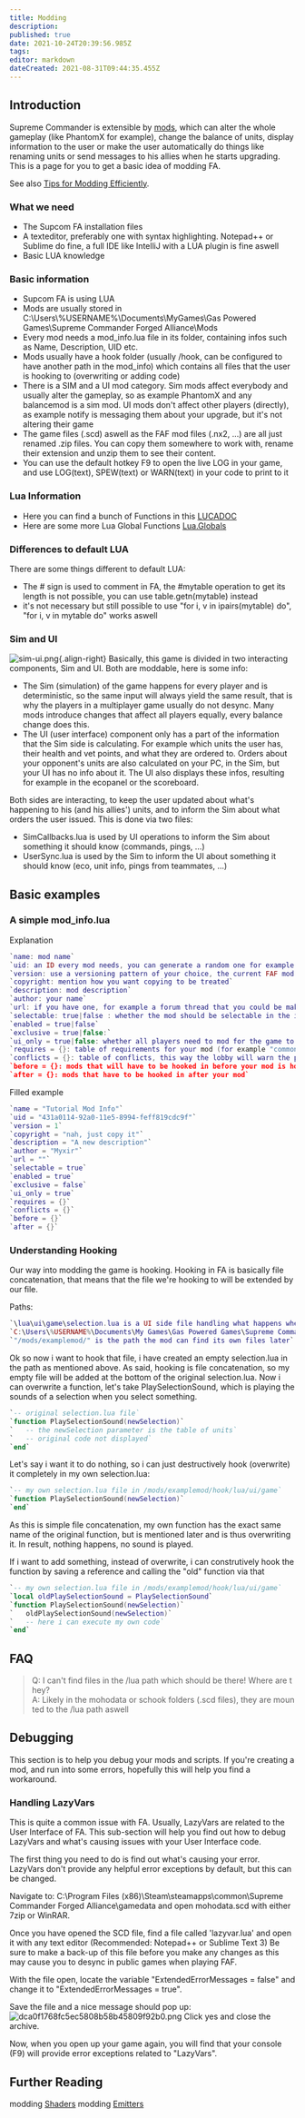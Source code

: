 ```yaml
---
title: Modding
description: 
published: true
date: 2021-10-24T20:39:56.985Z
tags: 
editor: markdown
dateCreated: 2021-08-31T09:44:35.455Z
---
```


## Introduction

Supreme Commander is extensible by [mods](/Game-Modifications-(Mods)), which can alter the whole gameplay (like PhantomX for example), change the balance of units, display information to the user or make the user automatically do things like renaming units or send messages to his allies when he starts upgrading. This is a page for you to get a basic idea of modding FA.

See also [Tips for Modding Efficiently](/Modding/Tips-for-Modding-Efficiently).

### What we need

- The Supcom FA installation files
- A texteditor, preferably one with syntax highlighting. Notepad++ or Sublime do fine, a full IDE like IntelliJ with a LUA plugin is fine aswell
- Basic LUA knowledge

### Basic information
- Supcom FA is using LUA
- Mods are usually stored in C:\\Users\\%USERNAME%\\Documents\\MyGames\\Gas Powered Games\\Supreme Commander Forged Alliance\\Mods
- Every mod needs a mod_info.lua file in its folder, containing infos such as Name, Description, UID etc.
- Mods usually have a hook folder (usually /hook, can be configured to have another path in the mod_info) which contains all files that the user is hooking to (overwriting or adding code)
- There is a SIM and a UI mod category. Sim mods affect everybody and usually alter the gameplay, so as example PhantomX and any balancemod is a sim mod. UI mods don't affect other players (directly), as example notify is messaging them about your upgrade,   but it's not altering their game
- The game files (.scd) aswell as the FAF mod files (.nx2, ...) are all just renamed .zip files. You can copy them somewhere to work with, rename their extension and unzip them to see their content.
- You can use the default hotkey F9 to open the live LOG in your game, and use LOG(text), SPEW(text) or WARN(text) in your code to print to it

### Lua Information
- Here you can find a bunch of Functions in this [LUCADOC](/LUADOC)
- Here are some more Lua Global Functions [Lua.Globals](/LUAGLOBALS)

### Differences to default LUA

There are some things different to default LUA:
- The # sign is used to comment in FA, the #mytable operation to get its length is not possible, you can use table.getn(mytable) instead
- it's not necessary but still possible to use "for i, v in ipairs(mytable) do", "for i, v in mytable do" works aswell

### Sim and UI
![sim-ui.png](/images/modding/sim-ui.png){.align-right}
Basically, this game is divided in two interacting components, Sim and UI. Both are moddable, here is some info:
- The Sim (simulation) of the game happens for every player and is deterministic, so the same input will always yield the same result, that is why the players in a multiplayer game usually do not desync. Many mods introduce changes that affect all players equally, every balance change does this.
- The UI (user interface) component only has a part of the information that the Sim side is calculating. For example which units the user has, their health and vet points, and what they are ordered to. Orders about your opponent's units are also calculated on your PC, in the Sim, but your UI has no info about it. The UI also displays these infos, resulting for example in the ecopanel or the scoreboard.

Both sides are interacting, to keep the user updated about what's happening to his (and his allies') units, and to inform the Sim about what orders the user issued. This is done via two files:
- SimCallbacks.lua is used by UI operations to inform the Sim about something it should know (commands, pings, ...) 
- UserSync.lua is used by the Sim to inform the UI about something it should know (eco, unit info, pings from teammates, ...)

## Basic examples
### A simple mod_info.lua
Explanation
```lua
`name: mod name`
`uid: an ID every mod needs, you can generate a random one for example here: `[`https://www.uuidtools.com/`](https://www.uuidtools.com/)
`version: use a versioning pattern of your choice, the current FAF mod vault will only display a single integer though`
`copyright: mention how you want copying to be treated`
`description: mod description`
`author: your name`
`url: if you have one, for example a forum thread that you could be making to show us your mod`
`selectable: true|false : whether the mod should be selectable in the ingame lobby`
`enabled = true|false`
`exclusive = true|false:`
`ui_only = true|false: whether all players need to mod for the game to run. SIM mods are needed by everyone, UI mods not`
`requires = {}: table of requirements for your mod (for example "common mod tools"), enter the UIDs here`
`conflicts = {}: table of conflicts, this way the lobby will warn the player that they don't work together`
`before = {}: mods that will have to be hooked in before your mod is hooked`
`after = {}: mods that have to be hooked in after your mod`
```
Filled example
```lua
`name = "Tutorial Mod Info"`
`uid = "431a0114-92a0-11e5-8994-feff819cdc9f"`
`version = 1`
`copyright = "nah, just copy it"`
`description = "A new description"`
`author = "Myxir"`
`url = ""`
`selectable = true`
`enabled = true`
`exclusive = false`
`ui_only = true`
`requires = {}`
`conflicts = {}`
`before = {}`
`after = {}`
```
### Understanding Hooking
Our way into modding the game is hooking. Hooking in FA is basically file concatenation, that means that the file we're hooking to will be extended by our file.

Paths:
```lua
`\lua\ui\game\selection.lua is a UI side file handling what happens when we (de)select units`
`C:\Users\%USERNAME%\Documents\My Games\Gas Powered Games\Supreme Commander Forged Alliance\Mods\examplemod\hook\lua\ui\game\selection.lua is the full path to my own file, how i hook it`
`"/mods/examplemod/" is the path the mod can find its own files later`
```
Ok so now i want to hook that file, i have created an empty selection.lua in the path as mentioned above. As said, hooking is file concatenation, so my empty file will be added at the bottom of the original selection.lua. Now i can overwrite a function, let's take PlaySelectionSound, which is playing the sounds of a selection when you select something.
```lua
`-- original selection.lua file`
`function PlaySelectionSound(newSelection)`
`   -- the newSelection parameter is the table of units`
`   -- original code not displayed`
`end`
```
Let's say i want it to do nothing, so i can just destructively hook (overwrite) it completely in my own selection.lua:
```lua
`-- my own selection.lua file in /mods/examplemod/hook/lua/ui/game`
`function PlaySelectionSound(newSelection)`
`end`
```
As this is simple file concatenation, my own function has the exact same name of the original function, but is mentioned later and is thus overwriting it. In result, nothing happens, no sound is played.

If i want to add something, instead of overwrite, i can construtively hook the function by saving a reference and calling the "old" function via that
```lua
`-- my own selection.lua file in /mods/examplemod/hook/lua/ui/game`
`local oldPlaySelectionSound = PlaySelectionSound`
`function PlaySelectionSound(newSelection)`
`   oldPlaySelectionSound(newSelection)`
`   -- here i can execute my own code`
`end`
```
## FAQ

>Q: I can't find files in the /lua path which should be there! Where are they?
>A: Likely in the mohodata or schook folders (.scd files), they are mounted to the /lua path aswell

## Debugging

This section is to help you debug your mods and scripts. If you're creating a mod, and run into some errors, hopefully this will help you find a workaround.

### Handling LazyVars

This is quite a common issue with FA. Usually, LazyVars are related to the User Interface of FA. This sub-section will help you find out how to debug LazyVars and what's causing issues with your User Interface code.

The first thing you need to do is find out what's causing your error. LazyVars don't provide any helpful error exceptions by default, but this can be changed.

Navigate to: C:\\Program Files (x86)\Steam\steamapps\common\Supreme Commander Forged Alliance\gamedata and open mohodata.scd with either 7zip or WinRAR.

Once you have opened the SCD file, find a file called 'lazyvar.lua' and open it with any text editor (Recommended: Notepad++ or Sublime Text 3) Be sure to make a back-up of this file before you make any changes as this may cause you to desync in public games when playing FAF.

With the file open, locate the variable "ExtendedErrorMessages = false" and change it to "ExtendedErrorMessages = true".

Save the file and a nice message should pop up:
![dca0f1768fc5ec5808b58b45809f92b0.png](/images/modding/dca0f1768fc5ec5808b58b45809f92b0.png)
Click yes and close the archive.

Now, when you open up your game again, you will find that your console (F9) will provide error exceptions related to "LazyVars".

## Further Reading
modding [Shaders](/Modding/Shaders)
modding [Emitters](/Modding/Modding_Emitters)